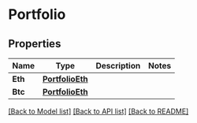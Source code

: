# Portfolio

## Properties

Name | Type | Description | Notes
------------ | ------------- | ------------- | -------------
**Eth** | [**PortfolioEth**](portfolio_eth.md) |  | 
**Btc** | [**PortfolioEth**](portfolio_eth.md) |  | 

[[Back to Model list]](../README.md#documentation-for-models) [[Back to API list]](../README.md#documentation-for-api-endpoints) [[Back to README]](../README.md)


